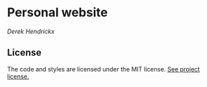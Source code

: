 # Personal website

*Derek Hendrickx*

## License

The code and styles are licensed under the MIT license. [See project license.](LICENSE)
